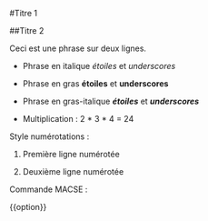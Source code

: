 #Titre 1

##Titre 2

Ceci est une phrase
sur deux lignes.

* Phrase en italique *étoiles* et _underscores_

* Phrase en gras **étoiles** et __underscores__

* Phrase en gras-italique ***étoiles*** et ___underscores___

* Multiplication : 2 * 3 * 4 = 24


Style numérotations :

1. Première ligne numérotée

2. Deuxième ligne numérotée

Commande MACSE :

{{option}}
